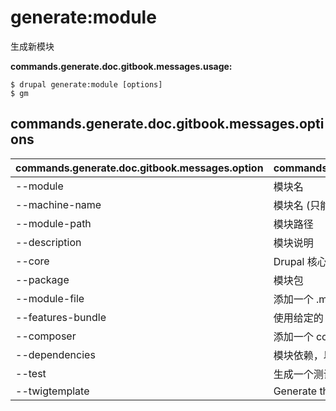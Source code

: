 # generate:module
生成新模块

**commands.generate.doc.gitbook.messages.usage:**
```
$ drupal generate:module [options]
$ gm  
```

## commands.generate.doc.gitbook.messages.options
commands.generate.doc.gitbook.messages.option | commands.generate.doc.gitbook.messages.details
-------|-------------
--module | 模块名
--machine-name | 模块名 (只能用小写英文字母和下划线)
--module-path | 模块路径
--description | 模块说明
--core | Drupal 核心版本
--package | 模块包
--module-file | 添加一个 .module 文件
--features-bundle | 使用给定的 Features bundle 名称定义模块为 Feature
--composer | 添加一个 composer.json 文件
--dependencies | 模块依赖，以逗号分隔 (例如： context, panels)
--test | 生成一个测试类
--twigtemplate | Generate theme template
